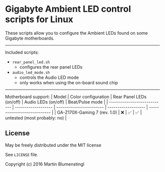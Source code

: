 Gigabyte Ambient LED control scripts for Linux
==============================================

These scripts allow you to configure the Ambient LEDs found on some Gigabyte motherboards.

---

Included scripts:
- `rear_panel_led.sh`
  - configures the rear panel LEDs
- `audio_led_mode.sh`
  - controls the Audio LED mode
  - only works when using the on-board sound chip

---

Motherboard support:
| Model                        | Color configuration | Rear Panel LEDs (on/off) | Audio LEDs (on/off) | Beat/Pulse mode              |
| ---------------------------- | ------------------- | ------------------------ | ------------------- | ---------------------------- |
| GA-Z170X-Gaming 7 (rev. 1.0) | :x:                 | :white_check_mark:       | :white_check_mark:  | untested (most probably: no) |

License
-------

May be freely distributed under the MIT license

See `LICENSE` file.

Copyright (c) 2016 Martin Blumenstingl

